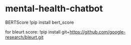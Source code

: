 # mental-health-chatbot

BERTScore
!pip install bert_score

for bleurt score:
!pip install git+https://github.com/google-research/bleurt.git   
